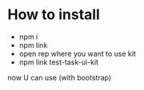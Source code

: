 # How to install

* npm i
* npm link
* open rep where you want to use kit
* npm link test-task-ui-kit

now U can use (with bootstrap)